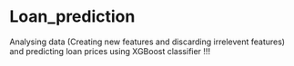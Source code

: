 # Loan_prediction
Analysing data (Creating new features and discarding irrelevent features) and predicting loan prices using XGBoost classifier !!!
